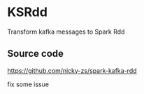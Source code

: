 # KSRdd
Transform kafka messages to Spark Rdd

## Source code
https://github.com/nicky-zs/spark-kafka-rdd

fix some issue 